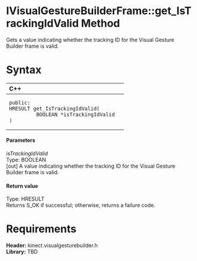 IVisualGestureBuilderFrame::get\_IsTrackingIdValid Method  
=========================================================  

Gets a value indicating whether the tracking ID for the Visual Gesture Builder frame is valid. <span id="syntaxSection"></span>

Syntax  
======  

<table>
<colgroup>
<col width="100%" />
</colgroup>
<thead>
<tr class="header">
<th align="left">C++</th>
</tr>
</thead>
<tbody>
<tr class="odd">
<td align="left"><pre><code>public:  
HRESULT get_IsTrackingIdValid(  
         BOOLEAN *isTrackingIdValid  
)</code></pre></td>
</tr>
</tbody>
</table>

<span id="ID4EG"></span>
#### Parameters  

*isTrackingIdValid*    
Type: BOOLEAN  
[out] A value indicating whether the tracking ID for the Visual Gesture Builder frame is valid.  

<span id="ID4EP"></span>
#### Return value  

Type: HRESULT  
Returns S\_OK if successful; otherwise, returns a failure code.  

<span id="requirements"></span>

Requirements  
============  

**Header:** kinect.visualgesturebuilder.h  
**Library:** TBD  



<!--Please do not edit the data in the comment block below.-->
<!--
TOCTitle : get_IsTrackingIdValid Method
RLTitle : IVisualGestureBuilderFrame::get_IsTrackingIdValid Method
KeywordK : get_IsTrackingIdValid method
KeywordK : IVisualGestureBuilderFrame::get_IsTrackingIdValid method
KeywordF : IVisualGestureBuilderFrame::get_IsTrackingIdValid
KeywordF : get_IsTrackingIdValid
KeywordF : Microsoft.Kinect.visualgesturebuilder.IVisualGestureBuilderFrame.get_IsTrackingIdValid(BOOLEAN@)
KeywordA : M:Microsoft.Kinect.visualgesturebuilder.IVisualGestureBuilderFrame.get_IsTrackingIdValid(BOOLEAN@)
AssetID : M:Microsoft.Kinect.visualgesturebuilder.IVisualGestureBuilderFrame.get_IsTrackingIdValid(BOOLEAN@)
Locale : en-us
CommunityContent : 1
APIType : Managed
APILocation : 
APIName : Microsoft.Kinect.visualgesturebuilder.IVisualGestureBuilderFrame::get_IsTrackingIdValid
TargetOS : Windows
TopicType : kbSyntax
DevLang : C++
DocSet : K4Wv2
ProjType : K4Wv2Proj
Technology : Kinect for Windows
Product : Kinect for Windows SDK v2
productversion : 20
-->
